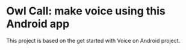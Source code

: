 # Owl Call: make voice using this Android app

This project is based on the get started with Voice on Android project.
